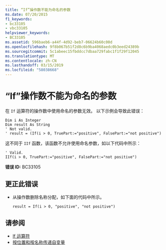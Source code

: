 ```yaml
---
title: “If”操作数不能为命名的参数
ms.date: 07/20/2015
f1_keywords:
- bc33105
- vbc33105
helpviewer_keywords:
- BC33105
ms.assetid: 596baeb6-a44f-4d92-beb7-06624b60c00d
ms.openlocfilehash: 9f8b067b51f2d8c6b9ba4068aedc0b3eed24389b
ms.sourcegitcommit: 5c1abeec15fbddcc7dbaa729fabc1f1f29f12045
ms.translationtype: MT
ms.contentlocale: zh-CN
ms.lasthandoff: 03/15/2019
ms.locfileid: "58038668"
---
```

# <a name="if-operands-cannot-be-named-arguments"></a>“If”操作数不能为命名的参数
在 `If` 运算符的操作数中使用命名的参数无效。 以下示例会导致此错误：  
  
```  
Dim i As Integer  
Dim result As String  
' Not valid.  
' result = (If(i > 0, TruePart:="positive", FalsePart:="not positive")  
```  
  
 这不同于 `IIf` 函数，该函数不允许使用命名参数，如以下代码中所示：  
  
```  
' Valid.  
IIf(i > 0, TruePart:="positive", FalsePart:="not positive")  
```  
  
 **错误 ID:** BC33105  
  
## <a name="to-correct-this-error"></a>更正此错误  
  
-   从操作数删除名称分配，如下面的代码中所示。  
  
    ```  
    result = If(i > 0, "positive", "not positive")  
    ```  
  
## <a name="see-also"></a>请参阅

- [If 运算符](../../visual-basic/language-reference/operators/if-operator.md)
- [按位置和按名称传递自变量](../../visual-basic/programming-guide/language-features/procedures/passing-arguments-by-position-and-by-name.md)
